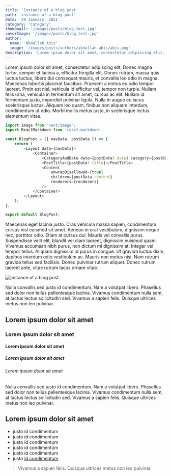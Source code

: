 ```yaml
---
title: 'Instance of a blog post'
path: 'instance-of-a-blog-post'
date: '29 January, 2021'
category: 'Category'
thumbnail: '/images/posts/blog_test.jpg'
coverImage: '/images/posts/blog_test.jpg'
author:
  name: 'Abdallah Abis'
  image: '/images/posts/authors/abdallah-abis/abis.png'
description: 'Lorem ipsum dolor sit amet, consectetur adipiscing elit. Donec magna tortor, semper et lacinia a, efficitur fringilla elit. Donec rutrum, massa quis luctus luctus, libero dui consequat mauris, et convallis leo odio in magna. Maecenas lobortis placerat faucibus. Praesent a metus eu odio tempor laoreet. Proin est nisl, vehicula id efficitur vel, tempor non turpis. Nullam felis urna, vehicula in fermentum sit amet, cursus ac elit. Nullam id fermentum justo, imperdiet pulvinar ligula. Nulla in augue eu lacus scelerisque luctus. Aliquam leo quam, finibus non aliquam interdum, condimentum ut odio. Morbi mollis metus justo, in scelerisque lectus elementum vitae.'
---
```


Lorem ipsum dolor sit amet, consectetur adipiscing elit. Donec magna tortor, semper et lacinia a, efficitur fringilla elit. Donec rutrum, massa quis luctus luctus, libero dui consequat mauris, et convallis leo odio in magna. Maecenas lobortis placerat faucibus. Praesent a metus eu odio tempor laoreet. Proin est nisl, vehicula id efficitur vel, tempor non turpis. Nullam felis urna, vehicula in fermentum sit amet, cursus ac elit. Nullam id fermentum justo, imperdiet pulvinar ligula. Nulla in augue eu lacus scelerisque luctus. Aliquam leo quam, finibus non aliquam interdum, condimentum ut odio. Morbi mollis metus justo, in scelerisque lectus elementum vitae.

```javascript
import Image from 'next/image';
import ReactMarkdown from 'react-markdown';

const BlogPost = ({ navData, postData }) => {
	return (
		<Layout data={navData}>
			<Container>
				<CategoryAndDate date={postData?.date} category={postData?.category} />
				<PostTitle>{postData?.title}</PostTitle>
				<Content
					unwrapDisallowed={true}
					children={postData.content}
					renderers={renderers}
				/>
			</Container>
		</Layout>
	);
};

export default BlogPost;
```

Maecenas eget lacinia justo. Cras vehicula massa sapien, condimentum cursus nisl euismod sit amet. Aenean in erat vestibulum, dignissim neque nec, porttitor odio. Etiam at cursus dui. Mauris vel convallis purus. Suspendisse velit elit, blandit vel diam laoreet, dignissim euismod quam. Vivamus accumsan nibh purus, non dictum mi dignissim at. Integer vel tempor tellus. Aliquam dignissim id purus in congue. Ut gravida luctus diam, dapibus interdum odio vestibulum ac. Mauris non metus nisi. Nam rutrum gravida tellus sed facilisis. Donec pulvinar rutrum aliquet. Donec rutrum laoreet ante, vitae rutrum lacus ornare vitae.

![instance of a blog post](/images/posts/blog_test.jpg)

Nulla convallis sed justo id condimentum. Nam a volutpat libero. Phasellus sed dolor non tellus pellentesque lacinia. Vivamus condimentum nulla sem, at luctus lectus sollicitudin sed. Vivamus a sapien felis. Quisque ultrices metus non leo pulvinar.

## Lorem ipsum dolor sit amet

### Lorem ipsum dolor sit amet

#### Lorem ipsum dolor sit amet

##### Lorem ipsum dolor sit amet

###### Lorem ipsum dolor sit amet

Nulla convallis sed justo id condimentum. Nam a volutpat libero. Phasellus sed dolor non tellus pellentesque lacinia. Vivamus condimentum nulla sem, at luctus lectus sollicitudin sed. Vivamus a sapien felis. Quisque ultrices metus non leo pulvinar.

## Lorem ipsum dolor sit amet

- justo id condimentum
- justo id condimentum
- justo id condimentum
- justo id condimentum
- justo id condimentum
- justo [id condimentum](https://abisabdallah.com)

> Vivamus a sapien felis. Quisque ultrices metus non leo pulvinar.
